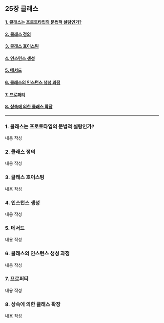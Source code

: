 ## 25장 클래스

#### [1. 클래스는 프로토타입의 문법적 설탕인가?](#1.-클래스는-프로토타입의-문법적-설탕인가?)
#### [2. 클래스 정의](#2.-클래스-정의)
#### [3. 클래스 호이스팅](#3.-클래스-호이스팅)
#### [4. 인스턴스 생성](#4.-인스턴스-생성)
#### [5. 메서드](#5.-메서드)
#### [6. 클래스의 인스턴스 생성 과정](#6.-클래스의-인스턴스-생성-과정)
#### [7. 프로퍼티](#7.-프로퍼티)
#### [8. 상속에 의한 클래스 확장](#8.-상속에-의한-클래스-확장)

***

### 1. 클래스는 프로토타입의 문법적 설탕인가?

내용 작성

### 2. 클래스 정의

내용 작성

### 3. 클래스 호이스팅

내용 작성

### 4. 인스턴스 생성

내용 작성

### 5. 메서드

내용 작성

### 6. 클래스의 인스턴스 생성 과정

내용 작성

### 7. 프로퍼티

내용 작성

### 8. 상속에 의한 클래스 확장

내용 작성


